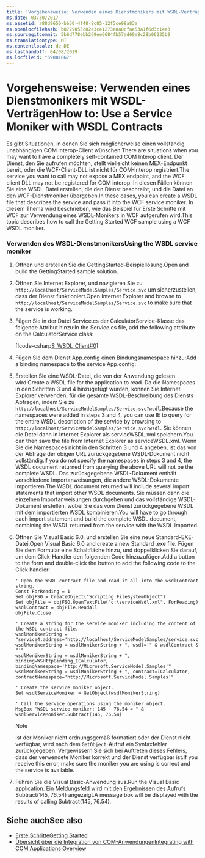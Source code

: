 ```yaml
---
title: 'Vorgehensweise: Verwenden eines Dienstmonikers mit WSDL-Verträgen'
ms.date: 03/30/2017
ms.assetid: a88d9650-bb50-4f48-8c85-12f5ce98a83a
ms.openlocfilehash: b8729055c82e3ce1273e8a0cfae53a1f6d3c14e3
ms.sourcegitcommit: 5b6d778ebb269ee6684fb57ad69a8c28b06235b9
ms.translationtype: MT
ms.contentlocale: de-DE
ms.lasthandoff: 04/08/2019
ms.locfileid: "59081667"
---
```

# <a name="how-to-use-a-service-moniker-with-wsdl-contracts"></a><span data-ttu-id="fe889-102">Vorgehensweise: Verwenden eines Dienstmonikers mit WSDL-Verträgen</span><span class="sxs-lookup"><span data-stu-id="fe889-102">How to: Use a Service Moniker with WSDL Contracts</span></span>
<span data-ttu-id="fe889-103">Es gibt Situationen, in denen Sie sich möglicherweise einen vollständig unabhängigen COM Interop-Client wünschen.</span><span class="sxs-lookup"><span data-stu-id="fe889-103">There are situations when you may want to have a completely self-contained COM Interop client.</span></span> <span data-ttu-id="fe889-104">Der Dienst, den Sie aufrufen möchten, stellt vielleicht keinen MEX-Endpunkt bereit, oder die WCF-Client-DLL ist nicht für COM-Interop registriert.</span><span class="sxs-lookup"><span data-stu-id="fe889-104">The service you want to call may not expose a MEX endpoint, and the WCF client DLL may not be registered for COM interop.</span></span> <span data-ttu-id="fe889-105">In diesen Fällen können Sie eine WSDL-Datei erstellen, die den Dienst beschreibt, und die Datei an den WCF-Dienstmoniker übergeben.</span><span class="sxs-lookup"><span data-stu-id="fe889-105">In these cases, you can create a WSDL file that describes the service and pass it into the WCF service moniker.</span></span> <span data-ttu-id="fe889-106">In diesem Thema wird beschrieben, wie das Beispiel für Erste Schritte mit WCF zur Verwendung eines WSDL-Monikers in WCF aufgerufen wird.</span><span class="sxs-lookup"><span data-stu-id="fe889-106">This topic describes how to call the Getting Started WCF sample using a WCF WSDL moniker.</span></span>  
  
### <a name="using-the-wsdl-service-moniker"></a><span data-ttu-id="fe889-107">Verwenden des WSDL-Dienstmonikers</span><span class="sxs-lookup"><span data-stu-id="fe889-107">Using the WSDL service moniker</span></span>  
  
1.  <span data-ttu-id="fe889-108">Öffnen und erstellen Sie die GettingStarted-Beispiellösung.</span><span class="sxs-lookup"><span data-stu-id="fe889-108">Open and build the GettingStarted sample solution.</span></span>  
  
2.  <span data-ttu-id="fe889-109">Öffnen Sie Internet Explorer, und navigieren Sie zu `http://localhost/ServiceModelSamples/Service.svc` um sicherzustellen, dass der Dienst funktioniert.</span><span class="sxs-lookup"><span data-stu-id="fe889-109">Open Internet Explorer and browse to `http://localhost/ServiceModelSamples/Service.svc` to make sure that the service is working.</span></span>  
  
3.  <span data-ttu-id="fe889-110">Fügen Sie in der Datei Service.cs der CalculatorService-Klasse das folgende Attribut hinzu:</span><span class="sxs-lookup"><span data-stu-id="fe889-110">In the Service.cs file, add the following attribute on the CalculatorService class:</span></span>  
  
     [!code-csharp[S_WSDL_Client#0](../../../../samples/snippets/csharp/VS_Snippets_CFX/s_wsdl_client/cs/service.cs#0)]  
  
4.  <span data-ttu-id="fe889-111">Fügen Sie dem Dienst App.config einen Bindungsnamespace hinzu:</span><span class="sxs-lookup"><span data-stu-id="fe889-111">Add a binding namespace to the service App.config:</span></span>  

5.  <span data-ttu-id="fe889-112">Erstellen Sie eine WSDL-Datei, die von der Anwendung gelesen wird.</span><span class="sxs-lookup"><span data-stu-id="fe889-112">Create a WSDL file for the application to read.</span></span> <span data-ttu-id="fe889-113">Da die Namespaces in den Schritten 3 und 4 hinzugefügt wurden, können Sie Internet Explorer verwenden, für die gesamte WSDL-Beschreibung des Diensts Abfragen, indem Sie zu `http://localhost/ServiceModelSamples/Service.svc?wsdl`.</span><span class="sxs-lookup"><span data-stu-id="fe889-113">Because the namespaces were added in steps 3 and 4, you can use IE to query for the entire WSDL description of the service by browsing to `http://localhost/ServiceModelSamples/Service.svc?wsdl`.</span></span> <span data-ttu-id="fe889-114">Sie können die Datei dann in Internet Explorer als serviceWSDL.xml speichern.</span><span class="sxs-lookup"><span data-stu-id="fe889-114">You can then save the file from Internet Explorer as serviceWSDL.xml.</span></span> <span data-ttu-id="fe889-115">Wenn Sie die Namespaces nicht in den Schritten 3 und 4 angeben, ist das von der Abfrage der obigen URL zurückgegebene WSDL-Dokument nicht vollständig.</span><span class="sxs-lookup"><span data-stu-id="fe889-115">If you do not specify the namespaces in steps 3 and 4, the WSDL document returned from querying the above URL will not be the complete WSDL.</span></span> <span data-ttu-id="fe889-116">Das zurückgegebene WSDL-Dokument enthält verschiedene Importanweisungen, die andere WSDL-Dokumente importieren.</span><span class="sxs-lookup"><span data-stu-id="fe889-116">The WSDL document returned will include several import statements that import other WSDL documents.</span></span> <span data-ttu-id="fe889-117">Sie müssen dann die einzelnen Importanweisungen durchgehen und das vollständige WSDL-Dokument erstellen, wobei Sie das vom Dienst zurückgegebene WSDL mit dem importierten WSDL kombinieren.</span><span class="sxs-lookup"><span data-stu-id="fe889-117">You will have to go through each import statement and build the complete WSDL document, combining the WSDL returned from the service with the WSDL imported.</span></span>  
  
6.  <span data-ttu-id="fe889-118">Öffnen Sie Visual Basic 6.0, und erstellen Sie eine neue Standard-EXE-Datei.</span><span class="sxs-lookup"><span data-stu-id="fe889-118">Open Visual Basic 6.0 and create a new Standard .exe file.</span></span> <span data-ttu-id="fe889-119">Fügen Sie dem Formular eine Schaltfläche hinzu, und doppelklicken Sie darauf, um dem Click-Handler den folgenden Code hinzuzufügen.</span><span class="sxs-lookup"><span data-stu-id="fe889-119">Add a button to the form and double-click the button to add the following code to the Click handler:</span></span>  
  
    ```  
    ' Open the WSDL contract file and read it all into the wsdlContract string.  
    Const ForReading = 1  
    Set objFSO = CreateObject("Scripting.FileSystemObject")  
    Set objFile = objFSO.OpenTextFile("c:\serviceWsdl.xml", ForReading)  
    wsdlContract = objFile.ReadAll  
    objFile.Close  
  
    ' Create a string for the service moniker including the content of the WSDL contract file.  
    wsdlMonikerString = "service4:address='http://localhost/ServiceModelSamples/service.svc'"  
    wsdlMonikerString = wsdlMonikerString + ", wsdl='" & wsdlContract & "'"  
    wsdlMonikerString = wsdlMonikerString + ", binding=WSHttpBinding_ICalculator, bindingNamespace='http://Microsoft.ServiceModel.Samples'"  
    wsdlMonikerString = wsdlMonikerString + ", contract=ICalculator, contractNamespace='http://Microsoft.ServiceModel.Samples'"  
  
    ' Create the service moniker object.  
    Set wsdlServiceMoniker = GetObject(wsdlMonikerString)  
  
    ' Call the service operations using the moniker object.  
    MsgBox "WSDL service moniker: 145 - 76.54 = " & wsdlServiceMoniker.Subtract(145, 76.54)  
    ```  
  
    > [!NOTE]
    >  Ist der Moniker nicht ordnungsgemäß formatiert oder der Dienst nicht verfügbar, wird nach dem `GetObject`-Aufruf ein Syntaxfehler zurückgegeben.  <span data-ttu-id="fe889-121">Vergewissern Sie sich bei Auftreten dieses Fehlers, dass der verwendete Moniker korrekt und der Dienst verfügbar ist.</span><span class="sxs-lookup"><span data-stu-id="fe889-121">If you receive this error, make sure the moniker you are using is correct and the service is available.</span></span>  
  
7.  <span data-ttu-id="fe889-122">Führen Sie die Visual Basic-Anwendung aus.</span><span class="sxs-lookup"><span data-stu-id="fe889-122">Run the Visual Basic application.</span></span> <span data-ttu-id="fe889-123">Ein Meldungsfeld wird mit den Ergebnissen des Aufrufs Subtract(145, 76.54) angezeigt.</span><span class="sxs-lookup"><span data-stu-id="fe889-123">A message box will be displayed with the results of calling Subtract(145, 76.54).</span></span>  
  
## <a name="see-also"></a><span data-ttu-id="fe889-124">Siehe auch</span><span class="sxs-lookup"><span data-stu-id="fe889-124">See also</span></span>

- [<span data-ttu-id="fe889-125">Erste Schritte</span><span class="sxs-lookup"><span data-stu-id="fe889-125">Getting Started</span></span>](../../../../docs/framework/wcf/samples/getting-started-sample.md)
- [<span data-ttu-id="fe889-126">Übersicht über die Integration von COM-Anwendungen</span><span class="sxs-lookup"><span data-stu-id="fe889-126">Integrating with COM Applications Overview</span></span>](../../../../docs/framework/wcf/feature-details/integrating-with-com-applications-overview.md)
